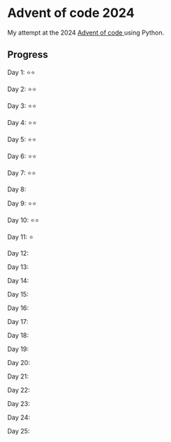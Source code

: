 # Advent of code 2024

My attempt at the 2024 [Advent of code ](https://adventofcode.com) using Python.

## Progress

Day 1:  ⭐⭐

Day 2:  ⭐⭐

Day 3:  ⭐⭐

Day 4:  ⭐⭐

Day 5:  ⭐⭐

Day 6:  ⭐⭐

Day 7:  ⭐⭐

Day 8:

Day 9:  ⭐⭐

Day 10: ⭐⭐

Day 11: ⭐

Day 12:

Day 13:

Day 14:

Day 15:

Day 16:

Day 17:

Day 18:

Day 19:

Day 20:

Day 21:

Day 22:

Day 23:

Day 24:

Day 25: